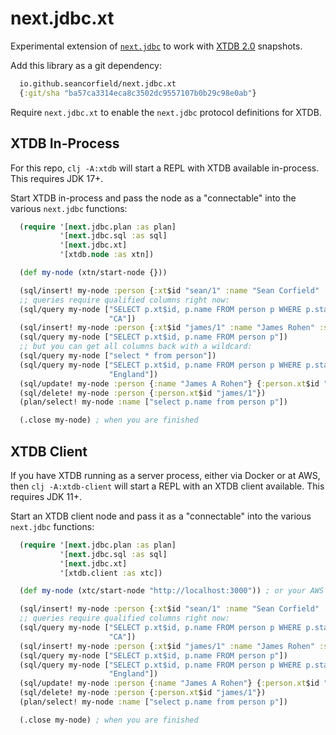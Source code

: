 # next.jdbc.xt

Experimental extension of
[`next.jdbc`](https://github.com/seancorfield/next-jdbc)
to work with
[XTDB 2.0](https://www.xtdb.com/v2) snapshots.

Add this library as a git dependency:

```clojure
  io.github.seancorfield/next.jdbc.xt
  {:git/sha "ba57ca3314eca8c3502dc9557107b0b29c98e0ab"}
```

Require `next.jdbc.xt` to enable the `next.jdbc` protocol definitions for XTDB.

## XTDB In-Process

For this repo, `clj -A:xtdb` will start a REPL with XTDB available in-process.
This requires JDK 17+.

Start XTDB in-process and pass the node as a "connectable" into
the various `next.jdbc` functions:

```clojure
  (require '[next.jdbc.plan :as plan]
           '[next.jdbc.sql :as sql]
           '[next.jdbc.xt]
           '[xtdb.node :as xtn])

  (def my-node (xtn/start-node {}))

  (sql/insert! my-node :person {:xt$id "sean/1" :name "Sean Corfield" :state "CA"})
  ;; queries require qualified columns right now:
  (sql/query my-node ["SELECT p.xt$id, p.name FROM person p WHERE p.state = ?"
                      "CA"])
  (sql/insert! my-node :person {:xt$id "james/1" :name "James Rohen" :state "England"})
  (sql/query my-node ["SELECT p.xt$id, p.name FROM person p"])
  ;; but you can get all columns back with a wildcard:
  (sql/query my-node ["select * from person"])
  (sql/query my-node ["SELECT p.xt$id, p.name FROM person p WHERE p.state = ?"
                      "England"])
  (sql/update! my-node :person {:name "James A Rohen"} {:person.xt$id "james/1"})
  (sql/delete! my-node :person {:person.xt$id "james/1"})
  (plan/select! my-node :name ["select p.name from person p"])

  (.close my-node) ; when you are finished
```

## XTDB Client

If you have XTDB running as a server process, either via Docker or at AWS,
then `clj -A:xtdb-client` will start a REPL with an XTDB client available.
This requires JDK 11+.

Start an XTDB client node and pass it as a "connectable" into
the various `next.jdbc` functions:

```clojure
  (require '[next.jdbc.plan :as plan]
           '[next.jdbc.sql :as sql]
           '[next.jdbc.xt]
           '[xtdb.client :as xtc])

  (def my-node (xtc/start-node "http://localhost:3000")) ; or your AWS URL

  (sql/insert! my-node :person {:xt$id "sean/1" :name "Sean Corfield" :state "CA"})
  ;; queries require qualified columns right now:
  (sql/query my-node ["SELECT p.xt$id, p.name FROM person p WHERE p.state = ?"
                      "CA"])
  (sql/insert! my-node :person {:xt$id "james/1" :name "James Rohen" :state "England"})
  (sql/query my-node ["SELECT p.xt$id, p.name FROM person p"])
  (sql/query my-node ["SELECT p.xt$id, p.name FROM person p WHERE p.state = ?"
                      "England"])
  (sql/update! my-node :person {:name "James A Rohen"} {:person.xt$id "james/1"})
  (sql/delete! my-node :person {:person.xt$id "james/1"})
  (plan/select! my-node :name ["select p.name from person p"])

  (.close my-node) ; when you are finished
```
